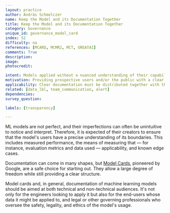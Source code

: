 ```yaml
---
layout: practice
author: András Schmelczer
name: Keep the Model and its Documentation Together
title: Keep the Model and its Documentation Together
category: Governance
unique_id: governance_model_card
index: 52
difficulty: na
references: [MCARD, MCMR2, MCT, GREATAI]
comments: True
description:
image:
photocredit:

intent: Models applied without a nuanced understanding of their capabilities and limits can easily lead to misuse.
motivation: Providing prospective users and/or the public with a clear description of the models' strengths, biases, and shortcomings must be an integral part of responsible open-sourcing. This way, both misguided applications and public distrust can be averted.
applicability: Clear documentation must be distributed together with the models in all cases where models are made accessible to third parties.
related: [data_lbl, team_communication, alert]
dependencies:
survey_question:

labels: [transparency]

---
```


ML models are not perfect, and their imperfections can often be unintuitive to notice and interpret. Therefore, it is expected of their creators to ensure that the model's users have a precise understanding of its boundaries. This includes measured performance, the means of measuring that &mdash; for instance, evaluation metrics and data used &mdash; applicability, and known edge cases.

Documentation can come in many shapes, but <a href="https://modelcards.withgoogle.com/about" target="_blank">Model Cards</a>, pioneered by Google, are a safe choice for starting out. They allow a large degree of freedom while still providing a clear structure.

Model cards and, in general, documentation of machine learning models should be aimed at both technical and non-technical audiences. It's not only for the engineers looking to apply it but also for the end-users whose data it might be applied to, and legal or other governing professionals who oversee the safety, legality, and ethics of the model's usage.

